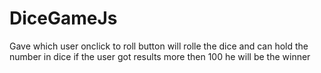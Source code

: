 # DiceGameJs

Gave which user onclick to roll button will rolle the dice and can hold the number in dice if the user got results more then 100 he will be the winner 
